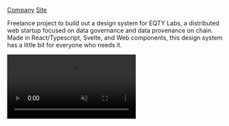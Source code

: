 [Company](https://www.eqtylab.io/)
[Site](https://component-ui.eqtylab.io/?path=/docs/introduction--page)

Freelance project to build out a design system for EQTY Labs, a distributed web startup focused on data governance and data provenance on chain. Made in React/Typescript, Svelte, and Web components, this design system has a little bit for everyone who needs it.

<video src="/projects/eqty-ds/recording.mov" autoplay muted loop>
